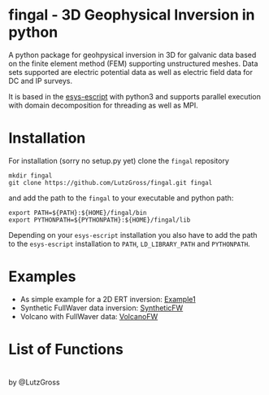 # fingal - 3D Geophysical Inversion in python
A python package for geohpysical inversion in 3D for galvanic data based on the finite element method (FEM) supporting unstructured meshes. 
Data sets supported are electric potential data as well as electric field data for DC and IP surveys.  

It is based in the  [esys-escript](https://github.com/esys-escript/esys-escript.github.io) with python3 and supports parallel execution with domain decomposition for threading as well as MPI. 

# Installation 
For installation (sorry no setup.py yet) clone the `fingal` repository  

    mkdir fingal
    git clone https://github.com/LutzGross/fingal.git fingal

and add the path  to the `fingal` to your executable and python path:

    export PATH=${PATH}:${HOME}/fingal/bin
    export PYTHONPATH=${PYTHONPATH}:${HOME}/fingal/lib

Depending on your `esys-escript` installation you also have to add the path to 
the `esys-escript` installation to `PATH`, `LD_LIBRARY_PATH` and `PYTHONPATH`.

# Examples

- As simple example for a 2D ERT inversion: [Example1](examples/Example1/README.md)
- Synthetic FullWaver data inversion: [SyntheticFW](examples/SyntheticFW/README.md)
- Volcano with FullWaver data: [VolcanoFW](examples/VolcanoFW/README.md)

# List of Functions

# 


by @LutzGross
